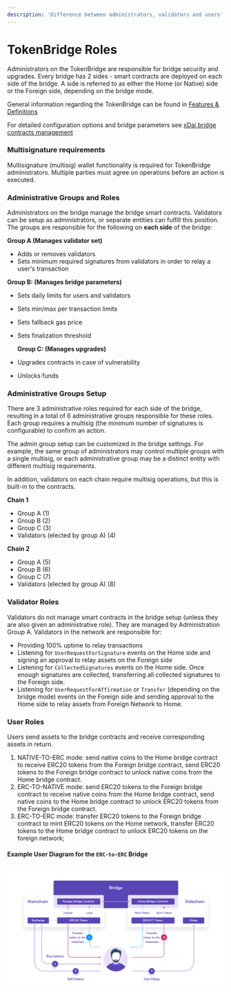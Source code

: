 ```yaml
---
description: 'Difference between administrators, validators and users'
---
```


# TokenBridge Roles

Administrators on the TokenBridge are responsible for bridge security and upgrades. Every bridge has 2 sides - smart contracts are deployed on each side of the bridge. A side is referred to as either the Home \(or Native\) side or the Foreign side, depending on the bridge mode.

General information regarding the TokenBridge can be found in [Features & Definitions](features.md)

For detailed configuration options and bridge parameters see [xDai bridge contracts management](../xdai-bridge/xdai-bridge-contracts-management/)

### Multisignature requirements

Multisignature \(multisig\) wallet functionality is required for TokenBridge administrators. Multiple parties must agree on operations before an action is executed.

### Administrative Groups and Roles

Administrators on the bridge manage the bridge smart contracts. Validators can be setup as administrators, or separate entities can fulfill this position. The groups are responsible for the following on **each side** of the bridge:

**Group A \(Manages validator set\)**

* Adds or removes validators
* Sets minimum required signatures from validators in order to relay a user's transaction

**Group B: \(Manages bridge parameters\)**

* Sets daily limits for users and validators
* Sets min/max per transaction limits
* Sets fallback gas price
* Sets finalization threshold

  **Group C: \(Manages upgrades\)**

* Upgrades contracts in case of vulnerability
* Unlocks funds

### Administrative Groups Setup

There are 3 administrative roles required for each side of the bridge, resulting in a total of 6 administrative groups responsible for these roles. Each group requires a multisig \(the minimum number of signatures is configurable\) to confirm an action.

The admin group setup can be customized in the bridge settings. For example, the same group of administrators may control multiple groups with a single multisig, or each administrative group may be a distinct entity with different multisig requirements.

In addition, validators on each chain require multisig operations, but this is built-in to the contracts.

**Chain 1**

* Group A \(1\)
* Group B \(2\)
* Group C \(3\)
* Validators \(elected by group A\) \(4\)

**Chain 2**

* Group A \(5\)
* Group B \(6\)
* Group C \(7\)
* Validators \(elected by group A\) \(8\)

### Validator Roles

Validators do not manage smart contracts in the bridge setup \(unless they are also given an administrative role\). They are managed by Administration Group A. Validators in the network are responsible for:

* Providing 100% uptime to relay transactions
* Listening for `UserRequestForSignature` events on the Home side and signing an approval to relay assets on the Foreign side
* Listening for `CollectedSignatures` events on the Home side. Once enough signatures are collected, transferring all collected signatures to the Foreign side.
* Listening for `UserRequestForAffirmation` or `Transfer` \(depending on the bridge mode\) events on the Foreign side and sending approval to the Home side to relay assets from Foreign Network to Home.

### User Roles

Users send assets to the bridge contracts and receive corresponding assets in return.

1. NATIVE-TO-ERC mode: send native coins to the Home bridge contract to receive ERC20 tokens from the Foreign bridge contract, send ERC20 tokens to the Foreign bridge contract to unlock native coins from the Home bridge contract.
2. ERC-TO-NATIVE mode: send ERC20 tokens to the Foreign bridge contract to receive native coins from the Home bridge contract, send native coins to the Home bridge contract to unlock ERC20 tokens from the Foreign bridge contract.
3. ERC-TO-ERC mode: transfer ERC20 tokens to the Foreign bridge contract to mint ERC20 tokens on the Home network, transfer ERC20 tokens to the Home bridge contract to unlock ERC20 tokens on the foreign network;

#### Example User Diagram for the `ERC-to-ERC` Bridge

![](../.gitbook/assets/90cbbb2f1bca0a5b696a29b442a4355dc5c14575.png)

